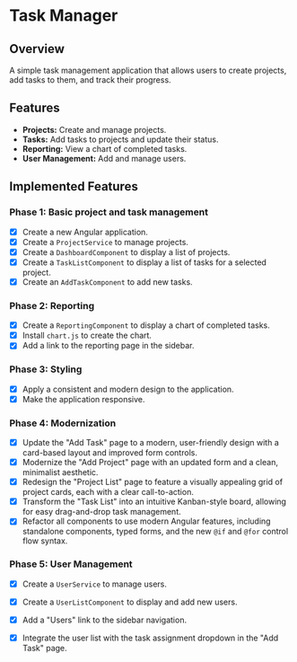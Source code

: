 # Task Manager

## Overview

A simple task management application that allows users to create projects, add tasks to them, and track their progress.

## Features

*   **Projects:** Create and manage projects.
*   **Tasks:** Add tasks to projects and update their status.
*   **Reporting:** View a chart of completed tasks.
*   **User Management:** Add and manage users.

## Implemented Features

### Phase 1: Basic project and task management

*   [x] Create a new Angular application.
*   [x] Create a `ProjectService` to manage projects.
*   [x] Create a `DashboardComponent` to display a list of projects.
*   [x] Create a `TaskListComponent` to display a list of tasks for a selected project.
*   [x] Create an `AddTaskComponent` to add new tasks.

### Phase 2: Reporting

*   [x] Create a `ReportingComponent` to display a chart of completed tasks.
*   [x] Install `chart.js` to create the chart.
*   [x] Add a link to the reporting page in the sidebar.

### Phase 3: Styling

*   [x] Apply a consistent and modern design to the application.
*   [x] Make the application responsive.

### Phase 4: Modernization

*   [x] Update the "Add Task" page to a modern, user-friendly design with a card-based layout and improved form controls.
*   [x] Modernize the "Add Project" page with an updated form and a clean, minimalist aesthetic.
*   [x] Redesign the "Project List" page to feature a visually appealing grid of project cards, each with a clear call-to-action.
*   [x] Transform the "Task List" into an intuitive Kanban-style board, allowing for easy drag-and-drop task management.
*   [x] Refactor all components to use modern Angular features, including standalone components, typed forms, and the new `@if` and `@for` control flow syntax.

### Phase 5: User Management

*   [x] Create a `UserService` to manage users.
*   [x] Create a `UserListComponent` to display and add new users.
*   [x] Add a "Users" link to the sidebar navigation.
*   [x] Integrate the user list with the task assignment dropdown in the "Add Task" page.

